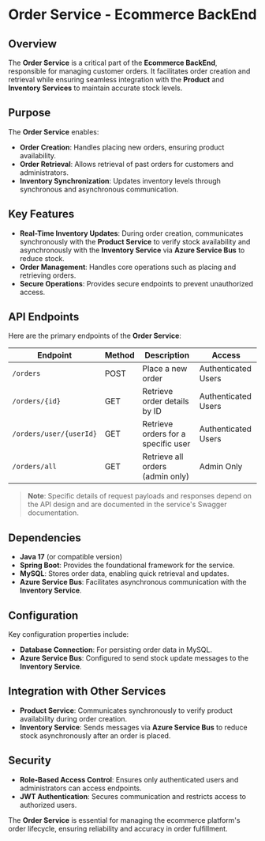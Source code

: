 # Order Service - Ecommerce BackEnd

## Overview
The **Order Service** is a critical part of the **Ecommerce BackEnd**, responsible for managing customer orders. It facilitates order creation and retrieval while ensuring seamless integration with the **Product** and **Inventory Services** to maintain accurate stock levels.

## Purpose
The **Order Service** enables:
- **Order Creation**: Handles placing new orders, ensuring product availability.
- **Order Retrieval**: Allows retrieval of past orders for customers and administrators.
- **Inventory Synchronization**: Updates inventory levels through synchronous and asynchronous communication.

## Key Features
- **Real-Time Inventory Updates**: During order creation, communicates synchronously with the **Product Service** to verify stock availability and asynchronously with the **Inventory Service** via **Azure Service Bus** to reduce stock.
- **Order Management**: Handles core operations such as placing and retrieving orders.
- **Secure Operations**: Provides secure endpoints to prevent unauthorized access.

## API Endpoints
Here are the primary endpoints of the **Order Service**:

| Endpoint              | Method | Description                       | Access       |
|-----------------------|--------|-----------------------------------|--------------|
| `/orders`            | POST   | Place a new order                 | Authenticated Users |
| `/orders/{id}`       | GET    | Retrieve order details by ID      | Authenticated Users |
| `/orders/user/{userId}` | GET    | Retrieve orders for a specific user | Authenticated Users |
| `/orders/all`        | GET    | Retrieve all orders (admin only)  | Admin Only   |

> **Note**: Specific details of request payloads and responses depend on the API design and are documented in the service's Swagger documentation.

## Dependencies
- **Java 17** (or compatible version)
- **Spring Boot**: Provides the foundational framework for the service.
- **MySQL**: Stores order data, enabling quick retrieval and updates.
- **Azure Service Bus**: Facilitates asynchronous communication with the **Inventory Service**.

## Configuration
Key configuration properties include:
- **Database Connection**: For persisting order data in MySQL.
- **Azure Service Bus**: Configured to send stock update messages to the **Inventory Service**.

## Integration with Other Services
- **Product Service**: Communicates synchronously to verify product availability during order creation.
- **Inventory Service**: Sends messages via **Azure Service Bus** to reduce stock asynchronously after an order is placed.

## Security
- **Role-Based Access Control**: Ensures only authenticated users and administrators can access endpoints.
- **JWT Authentication**: Secures communication and restricts access to authorized users.

The **Order Service** is essential for managing the ecommerce platform's order lifecycle, ensuring reliability and accuracy in order fulfillment.

